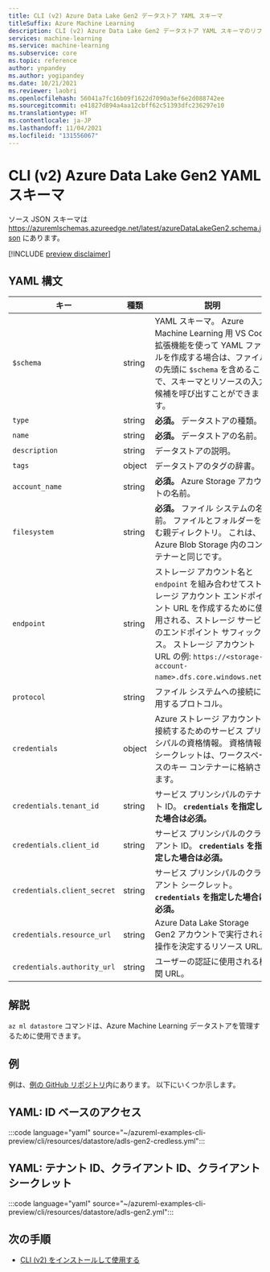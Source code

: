 ```yaml
---
title: CLI (v2) Azure Data Lake Gen2 データストア YAML スキーマ
titleSuffix: Azure Machine Learning
description: CLI (v2) Azure Data Lake Gen2 データストア YAML スキーマのリファレンス ドキュメント。
services: machine-learning
ms.service: machine-learning
ms.subservice: core
ms.topic: reference
author: ynpandey
ms.author: yogipandey
ms.date: 10/21/2021
ms.reviewer: laobri
ms.openlocfilehash: 56041a7fc16b09f1622d7090a3ef6e2d088742ee
ms.sourcegitcommit: e41827d894a4aa12cbff62c51393dfc236297e10
ms.translationtype: HT
ms.contentlocale: ja-JP
ms.lasthandoff: 11/04/2021
ms.locfileid: "131556067"
---
```

# <a name="cli-v2-azure-data-lake-gen2-yaml-schema"></a>CLI (v2) Azure Data Lake Gen2 YAML スキーマ

ソース JSON スキーマは https://azuremlschemas.azureedge.net/latest/azureDataLakeGen2.schema.json にあります。

[!INCLUDE [preview disclaimer](../../includes/machine-learning-preview-generic-disclaimer.md)]

## <a name="yaml-syntax"></a>YAML 構文

| キー | 種類 | 説明 | 使用できる値 | 既定値 |
| --- | ---- | ----------- | -------------- | ------- |
| `$schema` | string | YAML スキーマ。 Azure Machine Learning 用 VS Code 拡張機能を使って YAML ファイルを作成する場合は、ファイルの先頭に `$schema` を含めることで、スキーマとリソースの入力候補を呼び出すことができます。 | | |
| `type` | string | **必須。** データストアの種類。 | `azure_data_lake_gen2` | |
| `name` | string | **必須。** データストアの名前。 | | |
| `description` | string | データストアの説明。 | | |
| `tags` | object | データストアのタグの辞書。 | | |
| `account_name` | string | **必須。** Azure Storage アカウントの名前。 | | |
| `filesystem` | string | **必須。** ファイル システムの名前。 ファイルとフォルダーを含む親ディレクトリ。 これは、Azure Blob Storage 内のコンテナーと同じです。 | | |
| `endpoint` | string | ストレージ アカウント名と `endpoint` を組み合わせてストレージ アカウント エンドポイント URL を作成するために使用される、ストレージ サービスのエンドポイント サフィックス。 ストレージ アカウント URL の例: `https://<storage-account-name>.dfs.core.windows.net`。 | | `core.windows.net` |
| `protocol` | string | ファイル システムへの接続に使用するプロトコル。 | `https`, `abfss` | `https` |
| `credentials` | object | Azure ストレージ アカウントに接続するためのサービス プリンシパルの資格情報。 資格情報のシークレットは、ワークスペースのキー コンテナーに格納されます。 | | |
| `credentials.tenant_id` | string | サービス プリンシパルのテナント ID。 **`credentials` を指定した場合は必須。** | | |
| `credentials.client_id` | string | サービス プリンシパルのクライアント ID。 **`credentials` を指定した場合は必須。** | | |
| `credentials.client_secret` | string | サービス プリンシパルのクライアント シークレット。 **`credentials` を指定した場合は必須。** | | |
| `credentials.resource_url` | string | Azure Data Lake Storage Gen2 アカウントで実行される操作を決定するリソース URL。 | | `https://storage.azure.com/` |
| `credentials.authority_url` | string | ユーザーの認証に使用される機関 URL。 | | `https://login.microsoftonline.com` |

## <a name="remarks"></a>解説

`az ml datastore` コマンドは、Azure Machine Learning データストアを管理するために使用できます。

## <a name="examples"></a>例

例は、[例の GitHub リポジトリ](https://github.com/Azure/azureml-examples/tree/main/cli/resources/datastore)内にあります。 以下にいくつか示します。

## <a name="yaml-identity-based-access"></a>YAML: ID ベースのアクセス

:::code language="yaml" source="~/azureml-examples-cli-preview/cli/resources/datastore/adls-gen2-credless.yml":::

## <a name="yaml-tenant-id-client-id-client-secret"></a>YAML: テナント ID、クライアント ID、クライアント シークレット

:::code language="yaml" source="~/azureml-examples-cli-preview/cli/resources/datastore/adls-gen2.yml":::

## <a name="next-steps"></a>次の手順

- [CLI (v2) をインストールして使用する](how-to-configure-cli.md)
